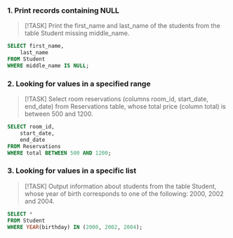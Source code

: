 ### 1. Print records containing NULL
> [!TASK]
> Print the first_name and last_name of the students from the table Student missing middle_name.
```sql
SELECT first_name,
	last_name
FROM Student
WHERE middle_name IS NULL;
```

### 2. Looking for values in a specified range
> [!TASK]
> Select room reservations (columns room_id, start_date, end_date) from Reservations table, whose total price (column total) is between 500 and 1200.
```sql
SELECT room_id,
	start_date,
	end_date
FROM Reservations
WHERE total BETWEEN 500 AND 1200;
```

### 3. Looking for values in a specific list
> [!TASK]
> Output information about students from the table Student, whose year of birth corresponds to one of the following: 2000, 2002 and 2004.
```sql
SELECT *
FROM Student
WHERE YEAR(birthday) IN (2000, 2002, 2004);
```